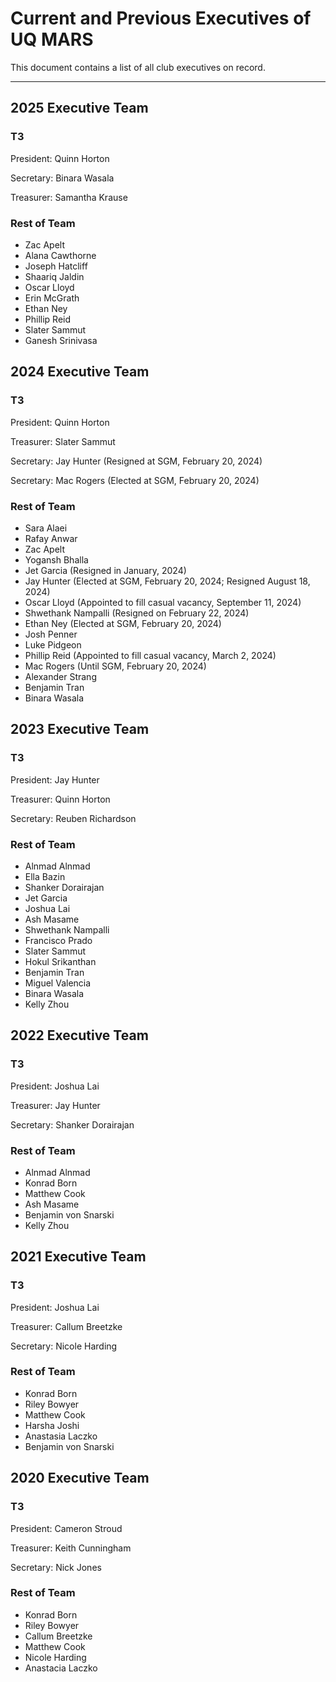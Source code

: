 # Current and Previous Executives of UQ MARS

This document contains a list of all club executives on record.

---

## 2025 Executive Team

### T3

President: Quinn Horton

Secretary: Binara Wasala

Treasurer: Samantha Krause

### Rest of Team

* Zac Apelt
* Alana Cawthorne
* Joseph Hatcliff
* Shaariq Jaldin
* Oscar Lloyd
* Erin McGrath
* Ethan Ney
* Phillip Reid
* Slater Sammut
* Ganesh Srinivasa

## 2024 Executive Team

### T3

President: Quinn Horton

Treasurer: Slater Sammut

Secretary: Jay Hunter (Resigned at SGM, February 20, 2024)

Secretary: Mac Rogers (Elected at SGM, February 20, 2024)

### Rest of Team

* Sara Alaei
* Rafay Anwar
* Zac Apelt
* Yogansh Bhalla
* Jet Garcia (Resigned in January, 2024)
* Jay Hunter (Elected at SGM, February 20, 2024; Resigned August 18, 2024)
* Oscar Lloyd (Appointed to fill casual vacancy, September 11, 2024)
* Shwethank Nampalli (Resigned on February 22, 2024)
* Ethan Ney (Elected at SGM, February 20, 2024)
* Josh Penner
* Luke Pidgeon
* Phillip Reid (Appointed to fill casual vacancy, March 2, 2024)
* Mac Rogers (Until SGM, February 20, 2024)
* Alexander Strang
* Benjamin Tran
* Binara Wasala

## 2023 Executive Team

### T3

President: Jay Hunter

Treasurer: Quinn Horton

Secretary: Reuben Richardson

### Rest of Team

* Alnmad Alnmad
* Ella Bazin
* Shanker Dorairajan
* Jet Garcia
* Joshua Lai
* Ash Masame
* Shwethank Nampalli
* Francisco Prado
* Slater Sammut
* Hokul Srikanthan
* Benjamin Tran
* Miguel Valencia
* Binara Wasala
* Kelly Zhou

## 2022 Executive Team

### T3

President: Joshua Lai

Treasurer: Jay Hunter

Secretary: Shanker Dorairajan

### Rest of Team

* Alnmad Alnmad
* Konrad Born
* Matthew Cook
* Ash Masame
* Benjamin von Snarski
* Kelly Zhou

## 2021 Executive Team

### T3

President: Joshua Lai

Treasurer: Callum Breetzke

Secretary: Nicole Harding

### Rest of Team

* Konrad Born
* Riley Bowyer
* Matthew Cook
* Harsha Joshi
* Anastasia Laczko
* Benjamin von Snarski

## 2020 Executive Team

### T3

President: Cameron Stroud

Treasurer: Keith Cunningham

Secretary: Nick Jones

### Rest of Team

* Konrad Born
* Riley Bowyer
* Callum Breetzke
* Matthew Cook
* Nicole Harding
* Anastacia Laczko
